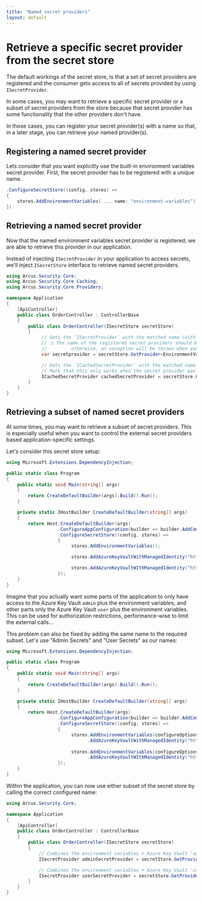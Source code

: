 ```yaml
---
title: "Named secret providers"
layout: default
---
```


# Retrieve a specific secret provider from the secret store

The default workings of the secret store, is that a set of secret providers are registered and the consumer gets access to all of secrets provided by using `ISecretProvider`.

In some cases, you may want to retrieve a specific secret provider or a subset of secret providers from the store because that secret provider has some functionality that the other providers don't have.

In those cases, you can register your secret provider(s) with a name so that, in a later stage, you can retrieve your named provider(s).

## Registering a named secret provider

Lets consider that you want explicitly use the built-in environment variables secret provider.
First, the secret provider has to be registered with a unique name. 

```csharp
.ConfigureSecretStore((config, stores) =>
{
    stores.AddEnvironmentVariables(..., name: "environment-variables");
})
```

## Retrieving a named secret provider

Now that the named environment variables secret provider is registered, we are able to retrieve this provider in our application.

Instead of injecting `ISecretProvider` in your application to access secrets, we'll inject `ISecretStore` interface to retrieve named secret providers.

```csharp
using Arcus.Security.Core;
using Arcus.Security.Core.Caching;
using Arcus.Security.Core.Providers;

namespace Application
{
    [ApiController]
    public class OrderController : ControllerBase
    {
        public class OrderController(ISecretStore secretStore)
        {
             // Gets the `ISecretProvider` with the matched name (with either using the `ISecretProvider` as return type or your own generic type).
             // ⚠ The name of the registered secret providers should be unique when retrieving the concrete secret provider; 
             //         otherwise, an exception will be thrown when you try to access the `GetProvider<>` or `GetCachedProvider<>`.
             var secretprovider = secretStore.GetProvider<EnvironmentVariableSecretProvider>("environment-variables");

             // Gets the `ICachedSecretProvider` with the matched name (with either using the `ICachedSecretProvider` as return type or your own generic type).
             // Mark that this only works when the secret provider was regisered as a cached secret provider.
             ICachedSecretProvider cachedSecretProvider = secretStore.GetCachedProvider("your-cached-secret-provider");
        }
    }
}
```

## Retrieving a subset of named secret providers

At some times, you may want to retrieve a subset of secret providers. This is especially useful when you want to control the external secret providers based application-specific settings.

Let's consider this secret store setup:

```csharp
using Microsoft.Extensions.DependencyInjection;

public static class Program
{
    public static void Main(string[] args)
    {
        return CreateDefaultBuilder(args).Build().Run();
    }

    private static IHostBuilder CreateDefaultBuilder(string[] args)
    {
        return Host.CreateDefaultBuilder(args)
                   .ConfigureAppConfiguration(builder => builder.AddCommandLine(args))
                   .ConfigureSecretStore((config, stores) =>
                   {
                        stores.AddEnvironmentVariables();

                        stores.AddAzureKeyVaultWithManagedIdentity("https://admin.vault.azure.net");

                        stores.AddAzureKeyVaultWIthManagedIdentity("https://user.vault.azure.net");
                   });
    }
}
```

Imagine that you actually want some parts of the application to only have access to the Azure Key Vault `admin` plus the environment variables, and other parts only the Azure Key Vault `user` plus the environment variables.
This can be used for authorization restrictions, performance-wise to limit the external calls...

This problem can also be fixed by adding the same name to the required subset. Let's use "Admin Secrets" and "User Secrets" as our names:

```csharp
using Microsoft.Extensions.DependencyInjection;

public static class Program
{
    public static void Main(string[] args)
    {
        return CreateDefaultBuilder(args).Build().Run();
    }

    private static IHostBuilder CreateDefaultBuilder(string[] args)
    {
        return Host.CreateDefaultBuilder(args)
                   .ConfigureAppConfiguration(builder => builder.AddCommandLine(args))
                   .ConfigureSecretStore((config, stores) =>
                   {
                        stores.AddEnvironmentVariables(configureOptions: options => options.Name = "Admin Secrets")
                              .AddAzureKeyVaultWithManagedIdentity("https://admin.vault.azure.net", configureOptions: options => options.Name = "Admin Secrets");
                        
                        stores.AddEnvironmentVariables(configureOptions: options => options.Name = "User Secrets")
                              .AddAzureKeyVaultWIthManagedIdentity("https://user.vault.azure.net", configureOptions: options => options.Name = "User Secrets");
                   });
    }
}
```

Within the application, you can now use either subset of the secret store by calling the correct configured name:

```csharp
using Arcus.Security.Core;

namespace Application
{
    [ApiController]
    public class OrderController : ControllerBase
    {
        public class OrderController(ISecretStore secretStore)
        {
            // Combines the environment variables + Azure Key Vault 'admin'
            ISecretProvider adminSecretProvider = secretStore.GetProvider("Admin Secrets");

            // Combines the environment variables + Azure Key Vault 'user'
            ISecretProvider userSecretProvider = secretStore.GetProvider("User Secrets");
        }
    }
}
```
